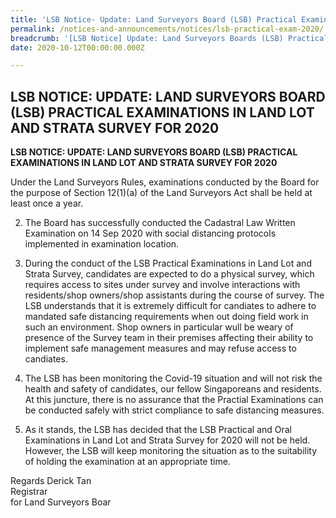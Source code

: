 ```yaml
---
title: 'LSB Notice- Update: Land Surveyors Board (LSB) Practical Examinations in Land Lot and Strata Survey for 2020'
permalink: /notices-and-announcements/notices/lsb-practical-exam-2020/
breadcrumb: '[LSB Notice] Update: Land Surveyors Boards (LSB) Practical Examinations in Land Lot and Strata Survey for 2020'
date: 2020-10-12T00:00:00.000Z

---
```



## LSB NOTICE: UPDATE: LAND SURVEYORS BOARD (LSB) PRACTICAL EXAMINATIONS IN LAND LOT AND STRATA SURVEY FOR 2020

**LSB NOTICE: UPDATE: LAND SURVEYORS BOARD (LSB) PRACTICAL EXAMINATIONS IN LAND LOT AND STRATA SURVEY FOR 2020**

Under the Land Surveyors Rules, examinations conducted by the Board for the purpose of Section 12(1)(a) of the Land Surveyors Act shall be held at least once a year.

2) The Board has successfully conducted the Cadastral Law Written Examination on 14 Sep 2020 with social distancing protocols implemented in examination location.

3) During the conduct of the LSB Practical Examinations in Land Lot and Strata Survey, candidates are expected to do a physical survey, which requires access to sites under survey and involve interactions with residents/shop owners/shop assistants during the course of survey. The LSB understands that it is extremely difficult for candiates to adhere to mandated safe distancing requirements when out doing field work in such an environment. Shop owners in particular wull be weary of presence of the Survey team in their premises affecting their ability to implement safe management measures and may refuse access to candiates.

4) The LSB has been monitoring the Covid-19 situation and will not risk the health and safety of candidates, our fellow Singaporeans and residents. At this juncture, there is no assurance that the Practial Examinations can be conducted safely with strict compliance to safe distancing measures.

5) As it stands, the LSB has decided that the LSB Practical and Oral Examinations in Land Lot and Strata Survey for 2020 will not be held. However, the LSB will keep monitoring the situation as to the suitability of holding the examination at an appropriate time.

  Regards
  Derick Tan <br>
  Registrar <br>
  for Land Surveyors Boar
